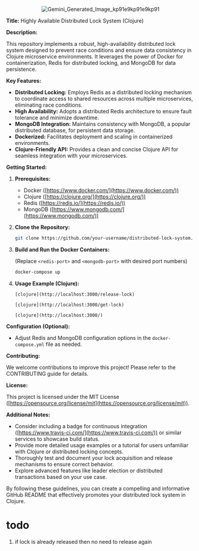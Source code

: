 <p align="center" width="100%">
 <img src="https://github.com/sudeep162002/locks-clojure/assets/80563363/0d44082d-cdd0-45ff-8fd5-818d955a0998" alt="Gemini_Generated_Image_kp91e9kp91e9kp91">
</p>
<!-- ![334918914-620e863f-7f29-423e-aff7-db7ccb7907d4-removebg-preview](https://github.com/sudeep162002/locks-clojure/assets/80563363/0d44082d-cdd0-45ff-8fd5-818d955a0998) -->

**Title:** Highly Available Distributed Lock System (Clojure)

**Description:**

This repository implements a robust, high-availability distributed lock system designed to prevent race conditions and ensure data consistency in Clojure microservice environments. It leverages the power of Docker for containerization, Redis for distributed locking, and MongoDB for data persistence.

**Key Features:**

- **Distributed Locking:** Employs Redis as a distributed locking mechanism to coordinate access to shared resources across multiple microservices, eliminating race conditions.
- **High Availability:** Adopts a distributed Redis architecture to ensure fault tolerance and minimize downtime.
- **MongoDB Integration:** Maintains consistency with MongoDB, a popular distributed database, for persistent data storage.
- **Dockerized:** Facilitates deployment and scaling in containerized environments.
- **Clojure-Friendly API:** Provides a clean and concise Clojure API for seamless integration with your microservices.

**Getting Started:**

1. **Prerequisites:**
   - Docker ([https://www.docker.com/](https://www.docker.com/))
   - Clojure ([https://clojure.org/](https://clojure.org/))
   - Redis ([https://redis.io/](https://redis.io/))
   - MongoDB ([https://www.mongodb.com/](https://www.mongodb.com/))

2. **Clone the Repository:**

   ```bash
   git clone https://github.com/your-username/distributed-lock-system.git
   ```

3. **Build and Run the Docker Containers:**

   (Replace `<redis-port>` and `<mongodb-port>` with desired port numbers)

   ```bash
   docker-compose up 
   ```

4. **Usage Example (Clojure):**

   ```[clojure](http://localhost:3000/release-lock)```

   ```[clojure](http://localhost:3000/get-lock)```

   ```[clojure](http://localhost:3000/)```

**Configuration (Optional):**

- Adjust Redis and MongoDB configuration options in the `docker-compose.yml` file as needed.

**Contributing:**

We welcome contributions to improve this project! Please refer to the CONTRIBUTING guide for details.

**License:**

This project is licensed under the MIT License ([https://opensource.org/license/mit](https://opensource.org/license/mit)).

**Additional Notes:**

- Consider including a badge for continuous integration ([https://www.travis-ci.com/](https://www.travis-ci.com/)) or similar services to showcase build status.
- Provide more detailed usage examples or a tutorial for users unfamiliar with Clojure or distributed locking concepts.
- Thoroughly test and document your lock acquisition and release mechanisms to ensure correct behavior.
- Explore advanced features like leader election or distributed transactions based on your use case.

By following these guidelines, you can create a compelling and informative GitHub README that effectively promotes your distributed lock system in Clojure.

# todo 
1. if lock is already released then no need to release again 